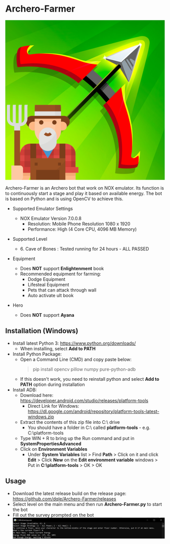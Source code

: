 # Archero-Farmer

![Archero Farmer Icon](https://github.com/dqle/Archero-Farmer/blob/master/repo_images/archero-farmer.png)

Archero-Farmer is an Archero bot that work on NOX emulator. Its function is to continuously start a stage and play it based on available energy. The bot is based on Python and is using OpenCV to achieve this.

- Supported Emulator Settings
    - NOX Emulator Version 7.0.0.8 
        - Resolution: Mobile Phone Resolution 1080 x 1920
        - Performance: High (4 Core CPU, 4096 MB Memory)
  
- Supported Level
    - 6\. Cave of Bones : Tested running for 24 hours - ALL PASSED
  
- Equipment
    - Does **NOT** support **Enlightenment** book
    - Recommended equipment for farming:
        - Dodge Equipment
        - Lifesteal Equipment
        - Pets that can attack through wall
        - Auto activate ult book
    
- Hero
    - Does **NOT** support **Ayana**

## Installation (Windows)

- Install latest Python 3: https://www.python.org/downloads/
    - When installing, select **Add to PATH**
- Install Python Package:
    - Open a Command Line (CMD) and copy paste below:
      > pip install opencv pillow numpy pure-python-adb
    - If this doesn't work, you need to reinstall python and select **Add to PATH** option during installation
- Install ADB:
    - Download here: https://developer.android.com/studio/releases/platform-tools
        - Direct Link for Windows:  https://dl.google.com/android/repository/platform-tools-latest-windows.zip
    - Extract the contents of this zip file into C:\ drive
        - You should have a folder in C:\ called **platform-tools** - e.g. C:\platform-tools
    - Type WIN + R to bring up the Run command and put in **SystemPropertiesAdvanced**
    - Click on **Environment Variables**
        - Under **System Variables** list > Find **Path** > Click on it and click **Edit** > Click **New** on the **Edit environment variable** windows > Put in **C:\platform-tools** > OK > OK

## Usage

- Download the latest release build on the release page: https://github.com/dqle/Archero-Farmer/releases
- Select level on the main menu and then run **Archero-Farmer.py** to start the bot
- Fill out the survey prompted on the bot
![Survey](https://github.com/dqle/Archero-Farmer/blob/master/repo_images/program-output-1.PNG)

